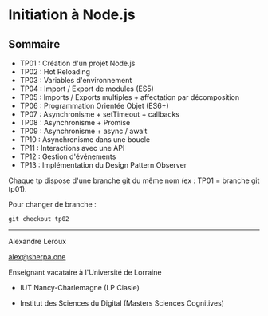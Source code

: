 # Initiation à Node.js

## Sommaire

- TP01 : Création d'un projet Node.js
- TP02 : Hot Reloading
- TP03 : Variables d'environnement
- TP04 : Import / Export de modules (ES5)
- TP05 : Imports / Exports multiples + affectation par décomposition
- TP06 : Programmation Orientée Objet (ES6+)
- TP07 : Asynchronisme + setTimeout + callbacks
- TP08 : Asynchronisme + Promise
- TP09 : Asynchronisme + async / await
- TP10 : Asynchronisme dans une boucle
- TP11 : Interactions avec une API
- TP12 : Gestion d'événements
- TP13 : Implémentation du Design Pattern Observer

Chaque tp dispose d'une branche git du même nom (ex : TP01 = branche git tp01).

Pour changer de branche :

```
git checkout tp02
```

---

Alexandre Leroux

alex@sherpa.one

Enseignant vacataire à l'Université de Lorraine

- IUT Nancy-Charlemagne (LP Ciasie)

- Institut des Sciences du Digital (Masters Sciences Cognitives)

